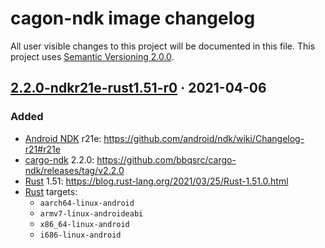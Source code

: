 cagon-ndk image changelog
=========================

All user visible changes to this project will be documented in this file. This project uses [Semantic Versioning 2.0.0].




## [2.2.0-ndkr21e-rust1.51-r0] · 2021-04-06
[2.2.0-ndkr21e-rust1.51-r0]: /../../tree/2.2.0-ndkr21e-rust1.51-r0

### Added

- [Android NDK] r21e: <https://github.com/android/ndk/wiki/Changelog-r21#r21e>
- [cargo-ndk] 2.2.0: <https://github.com/bbqsrc/cargo-ndk/releases/tag/v2.2.0>
- [Rust] 1.51: <https://blog.rust-lang.org/2021/03/25/Rust-1.51.0.html>
- [Rust] targets:
    - `aarch64-linux-android`
    - `armv7-linux-androideabi`
    - `x86_64-linux-android`
    - `i686-linux-android`





[Android NDK]: https://developer.android.com/ndk
[cargo-ndk]: https://crates.io/crates/cargo-ndk
[Rust]: https://www.rust-lang.org
[Semantic Versioning 2.0.0]: https://semver.org
